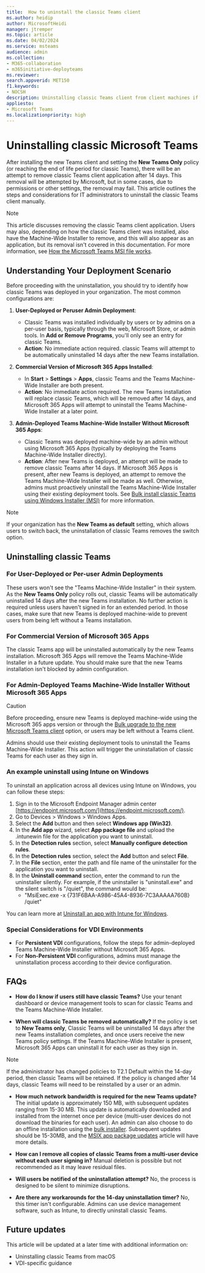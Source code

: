 ```yaml
---
title:  How to uninstall the classic Teams client
ms.author: heidip
author: MicrosoftHeidi
manager: jtremper
ms.topic: article
ms.date: 04/02/2024
ms.service: msteams
audience: admin
ms.collection: 
- M365-collaboration
- m365initiative-deployteams
ms.reviewer: 
search.appverid: MET150
f1.keywords:
- NOCSH
description: Uninstalling classic Teams client from client machines if the automatic uninstall doesn't work, or if an admin needs to do a manual removal after the end of availability for classic Teams client and the upgrade to new Teams client.
appliesto: 
- Microsoft Teams
ms.localizationpriority: high
---
```


# Uninstalling classic Microsoft Teams

After installing the new Teams client and setting the **New Teams Only** policy (or reaching the end of life period for classic Teams), there will be an attempt to remove classic Teams client application after 14 days. This removal will be attempted by Microsoft, but in some cases, due to permissions or other settings, the removal may fail. This article outlines the steps and considerations for IT administrators to uninstall the classic Teams client manually.

> [!NOTE]
> This article discusses removing the classic Teams client application. Users may also, depending on how the classic Teams client was installed, also have the Machine-Wide Installer to remove, and this will also appear as an application, but its removal isn't covered in this documentation. For more information, see [How the Microsoft Teams MSI file works](msi-deployment.md#how-the-microsoft-teams-msi-file-works).

## Understanding Your Deployment Scenario

Before proceeding with the uninstallation, you should try to identify how classic Teams was deployed in your organization. The most common configurations are:

1. **User-Deployed or Peruser Admin Deployment**:
   - Classic Teams was installed individually by users or by admins on a per-user basis, typically through the web, Microsoft Store, or admin tools. In **Add or Remove Programs**, you'll only see an entry for classic Teams.
   - **Action**: No immediate action required. classic Teams will attempt to be automatically uninstalled 14 days after the new Teams installation.

2. **Commercial Version of Microsoft 365 Apps Installed**:
   - In **Start** > **Settings** > **Apps**, classic Teams and the Teams Machine-Wide Installer are both present.
   - **Action**: No immediate action required. The new Teams installation will replace classic Teams, which will be removed after 14 days, and Microsoft 365 Apps will attempt to uninstall the Teams Machine-Wide Installer at a later point.

3. **Admin-Deployed Teams Machine-Wide Installer Without Microsoft 365 Apps**:
   - Classic Teams was deployed machine-wide by an admin without using Microsoft 365 Apps (typically by deploying the Teams Machine-Wide Installer directly).
   - **Action**: After new Teams is deployed, an attempt will be made to remove classic Teams after 14 days. If Microsoft 365 Apps is present, after new Teams is deployed, an attempt to remove the Teams Machine-Wide Installer will be made as well. Otherwise, admins must proactively uninstall the Teams Machine-Wide Installer using their existing deployment tools. See [Bulk install classic Teams using Windows Installer (MSI)](msi-deployment.md) for more information.

> [!NOTE]
> If your organization has the **New Teams as default** setting, which allows users to switch back, the uninstallation of classic Teams removes the switch option.

## Uninstalling classic Teams

### For User-Deployed or Per-user Admin Deployments

These users won't see the "Teams Machine-Wide Installer" in their system. As the **New Teams Only** policy rolls out, classic Teams will be automatically uninstalled 14 days after the new Teams installation. No further action is required unless users haven't signed in for an extended period. In those cases, make sure that new Teams is deployed machine-wide to prevent users from being left without a Teams installation.

### For Commercial Version of Microsoft 365 Apps

The classic Teams app will be uninstalled automatically by the new Teams installation. Microsoft 365 Apps will remove the Teams Machine-Wide Installer in a future update. You should make sure that the new Teams installation isn't blocked by admin configuration.

### For Admin-Deployed Teams Machine-Wide Installer Without Microsoft 365 Apps

> [!CAUTION]
> Before proceeding, ensure new Teams is deployed machine-wide using the Microsoft 365 apps version or through the [Bulk upgrade to the new Microsoft Teams client](new-teams-bulk-install-client.md) option, or users may be left without a Teams client.

Admins should use their existing deployment tools to uninstall the Teams Machine-Wide Installer. This action will trigger the uninstallation of classic Teams for each user as they sign in.

### An example uninstall using Intune on Windows

To uninstall an application across all devices using Intune on Windows, you can follow these steps:  

1. Sign in to the Microsoft Endpoint Manager admin center [https://endpoint.microsoft.com/](https://endpoint.microsoft.com/).
2. Go to Devices > Windows > Windows Apps.
3. Select the **Add** button and then select **Windows app (Win32)**.
4. In the **Add app** wizard, select **App package file** and upload the .intunewin file for the application you want to uninstall.
5. In the **Detection rules** section, select **Manually configure detection rules**.
6. In the **Detection rules** section, select the **Add** button and select **File**.
7. In the **File** section, enter the path and file name of the uninstaller for the application you want to uninstall.
8. In the **Uninstall command** section, enter the command to run the uninstaller silently. For example, if the uninstaller is "uninstall.exe" and the silent switch is "/quiet", the command would be:
   - "MsiExec.exe -x {731F6BAA-A986-45A4-8936-7C3AAAAA760B} /quiet"

You can learn more at [Uninstall an app with Intune for Windows](/mem/intune/apps/apps-add).

### Special Considerations for VDI Environments

- For **Persistent VDI** configurations, follow the steps for admin-deployed Teams Machine-Wide Installer without Microsoft 365 Apps.
- For **Non-Persistent VDI** configurations, admins must manage the uninstallation process according to their device configuration.

## FAQs

- **How do I know if users still have classic Teams?**
  Use your tenant dashboard or device management tools to scan for classic Teams and the Teams Machine-Wide Installer.

- **When will classic Teams be removed automatically?**
  If the policy is set to **New Teams only**, Classic Teams will be uninstalled 14 days after the new Teams installation completes, and once users receive the new Teams policy settings. If the Teams Machine-Wide Installer is present, Microsoft 365 Apps can uninstall it for each user as they sign in.

> [!NOTE]
> If the administrator has changed policies to T2.1 Default within the 14-day period, then classic Teams will be retained. If the policy is changed after 14 days, classic Teams will need to be reinstalled by a user or an admin.

- **How much network bandwidth is required for the new Teams update?**
  The initial update is approximately 150 MB, with subsequent updates ranging from 15-30 MB. This update is automatically downloaded and installed from the internet once per device (multi-user devices do not download the binaries for each user). An admin can also choose to do an offline installation using the [bulk installer](new-teams-bulk-install-client.md). Subsequent updates should be 15-30MB, and the [MSIX app package updates](/windows/msix/desktop/managing-your-msix-deployment-update) article will have more details.

- **How can I remove all copies of classic Teams from a multi-user device without each user signing in?**
  Manual deletion is possible but not recommended as it may leave residual files.

- **Will users be notified of the uninstallation attempt?**
  No, the process is designed to be silent to minimize disruptions.

- **Are there any workarounds for the 14-day uninstallation timer?**
  No, this timer isn't configurable. Admins can use device management software, such as Intune, to directly uninstall classic Teams.

## Future updates

This article will be updated at a later time with additional information on:

- Uninstalling classic Teams from macOS
- VDI-specific guidance
